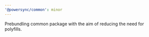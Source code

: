 ```yaml
---
'@powersync/common': minor
---
```


Prebundling common package with the aim of reducing the need for polyfills.
